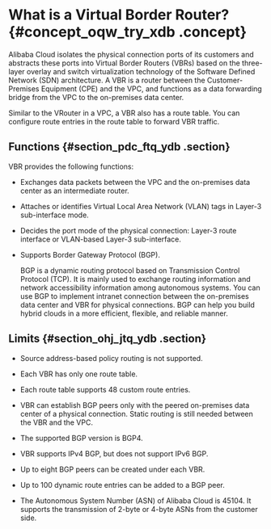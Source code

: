 # What is a Virtual Border Router? {#concept_oqw_try_xdb .concept}

Alibaba Cloud isolates the physical connection ports of its customers and abstracts these ports into Virtual Border Routers \(VBRs\) based on the three-layer overlay and switch virtualization technology of the Software Defined Network \(SDN\) architecture. A VBR is a router between the Customer-Premises Equipment \(CPE\) and the VPC, and functions as a data forwarding bridge from the VPC to the on-premises data center.

Similar to the VRouter in a VPC, a VBR also has a route table. You can configure route entries in the route table to forward VBR traffic.

## Functions {#section_pdc_ftq_ydb .section}

VBR provides the following functions:

-   Exchanges data packets between the VPC and the on-premises data center as an intermediate router.

-   Attaches or identifies Virtual Local Area Network \(VLAN\) tags in Layer-3 sub-interface mode.

-   Decides the port mode of the physical connection: Layer-3 route interface or VLAN-based Layer-3 sub-interface.

-   Supports Border Gateway Protocol \(BGP\).

    BGP is a dynamic routing protocol based on Transmission Control Protocol \(TCP\). It is mainly used to exchange routing information and network accessibility information among autonomous systems. You can use BGP to implement intranet connection between the on-premises data center and VBR for physical connections. BGP can help you build hybrid clouds in a more efficient, flexible, and reliable manner.


## Limits {#section_ohj_jtq_ydb .section}

-   Source address-based policy routing is not supported.

-   Each VBR has only one route table.

-   Each route table supports 48 custom route entries.

-   VBR can establish BGP peers only with the peered on-premises data center of a physical connection. Static routing is still needed between the VBR and the VPC.

-   The supported BGP version is BGP4.

-   VBR supports IPv4 BGP, but does not support IPv6 BGP.

-   Up to eight BGP peers can be created under each VBR.

-   Up to 100 dynamic route entries can be added to a BGP peer.

-   The Autonomous System Number \(ASN\) of Alibaba Cloud is 45104. It supports the transmission of 2-byte or 4-byte ASNs from the customer side.


